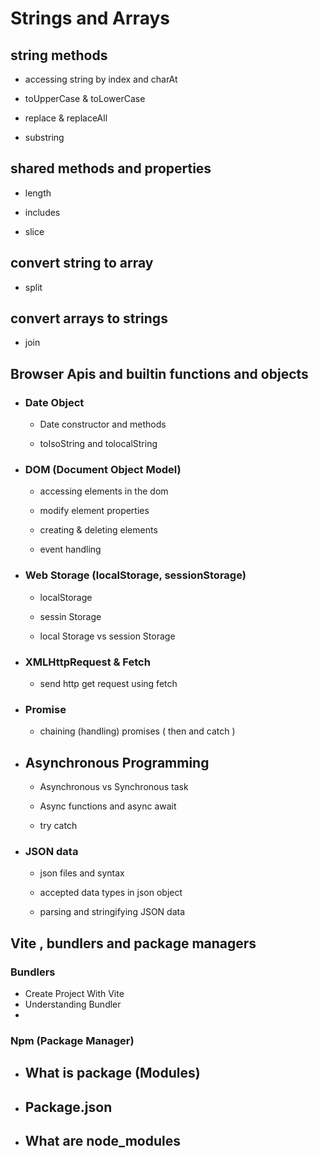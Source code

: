 # Strings and Arrays

## string methods

- accessing string by index and charAt

- toUpperCase & toLowerCase

- replace & replaceAll

- substring

## shared methods and properties

- length

- includes

- slice

## convert string to array

- split

## convert arrays to strings

- join

## Browser Apis and builtin functions and objects

- ### Date Object

  - Date constructor and methods

  - toIsoString and tolocalString

- ### DOM (Document Object Model)

  - accessing elements in the dom

  - modify element properties

  - creating & deleting elements

  - event handling

- ### Web Storage (localStorage, sessionStorage)

  - localStorage

  - sessin Storage

  - local Storage vs session Storage

- ### XMLHttpRequest & Fetch

  - send http get request using fetch

- ### Promise

  - chaining (handling) promises ( then and catch )

- ## Asynchronous Programming

  - Asynchronous vs Synchronous task

  - Async functions and async await

  - try catch

- ### JSON data

  - json files and syntax

  - accepted data types in json object

  - parsing and stringifying JSON data

## Vite , bundlers and package managers

### Bundlers

- Create Project With Vite
- Understanding Bundler
- 

### Npm (Package Manager)

- ## What is package (Modules)
- ## Package.json
- ## What are node_modules
